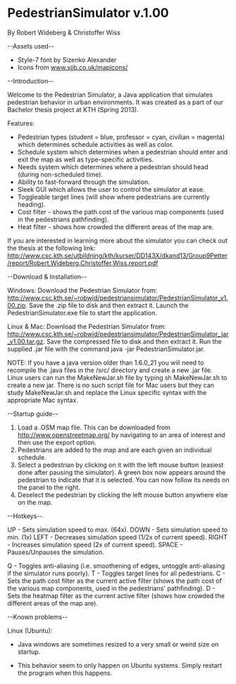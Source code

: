 PedestrianSimulator v.1.00
==========================
By Robert Wideberg & Christoffer Wiss


--Assets used--

* Style-7 font by Sizenko Alexander
* Icons from www.sjjb.co.uk/mapicons/


--Introduction--

Welcome to the Pedestrian Simulator, a Java application that simulates pedestrian behavior in urban environments.
It was created as a part of our Bachelor thesis project at KTH (Spring 2013). 

Features:
* Pedestrian types (student = blue, professor = cyan, civilian = magenta) which determines schedule activities as well as color.
* Schedule system which determines when a pedestrian should enter and exit the map as well as type-specific activities.
* Needs system which determines where a pedestrian should head (during non-scheduled time).
* Ability to fast-forward through the simulation.
* Sleek GUI which allows the user to control the simulator at ease.
* Toggleable target lines (will show where pedestrians are currently heading).
* Cost filter - shows the path cost of the various map components (used in the pedestrians pathfinding).
* Heat filter - shows how crowded the different areas of the map are.

If you are interested in learning more about the simulator you can check out the thesis at the following link: 
http://www.csc.kth.se/utbildning/kth/kurser/DD143X/dkand13/Group9Petter/report/Robert.Wideberg.Christoffer.Wiss.report.pdf 


--Download & Installation--

Windows:
Download the Pedestrian Simulator from: 
http://www.csc.kth.se/~robwid/pedestriansimulator/PedestrianSimulator_v1.00.zip.
Save the .zip file to disk and then extract it. Launch the PedestrianSimulator.exe file to start the application.

Linux & Mac:
Download the Pedestrian Simulator from: 
http://www.csc.kth.se/~robwid/pedestriansimulator/PedestrianSimulator_jar_v1.00.tar.gz.
Save the compressed file to disk and then extract it. Run the supplied .jar file with the command java -jar PedestrianSimulator.jar.

NOTE: If you have a java version older than 1.6.0_21 you will need to recompile the .java files in the /src/ directory and create a new .jar file.
Linux users can run the MakeNewJar.sh file by typing sh MakeNewJar.sh to create a new jar.
There is no such script file for Mac users but they can study MakeNewJar.sh and replace the Linux specific syntax with the appropriate Mac syntax. 


--Startup guide--

1. Load a .OSM map file. This can be downloaded from http://www.openstreetmap.org/ by navigating to an area of interest
   and then use the export option.
2. Pedestrians are added to the map and are each given an individual schedule.
3. Select a pedestrian by clicking on it with the left mouse button (easiest done after pausing the simulator).
   A green box now appears around the pedestrian to indicate that it is selected. You can now follow its needs on 
   the panel to the right.
4. Deselect the pedestrian by clicking the left mouse button anywhere else on the map.


--Hotkeys--

UP    - Sets simulation speed to max. (64x).
DOWN  - Sets simulation speed to min. (1x)
LEFT  - Decreases simulation speed (1/2x of current speed).
RIGHT - Increases simulation speed (2x of current speed).
SPACE - Pauses/Unpauses the simulation.

Q - Toggles anti-aliasing (i.e. smoothening of edges, untoggle anti-aliasing if the simulator runs poorly).
T - Toggles target lines for all pedestrians.
C - Sets the path cost filter as the current active filter (shows the path cost of the various map components, used in the pedestrians' pathfinding).
D - Sets the heatmap filter as the current active filter (shows how crowded the different areas of the map are).


--Known problems--

Linux (Ubuntu):
* Java windows are sometimes resized to a very small or weird size on startup. 
- This behavior seem to only happen on Ubuntu systems. Simply restart the program when this happens.
